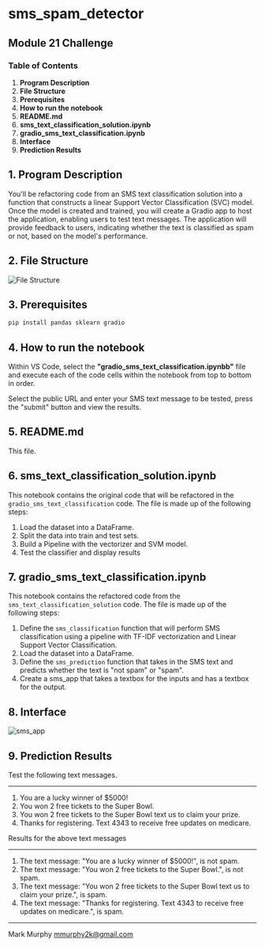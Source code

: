 # sms_spam_detector
## Module 21 Challenge
### Table of Contents
1. **Program Description**
2. **File Structure**
3. **Prerequisites**
4. **How to run the notebook**
5. **README.md**
6. **sms_text_classification_solution.ipynb**
7. **gradio_sms_text_classification.ipynb**
8. **Interface**
9. **Prediction Results**


## 1. **Program Description**

You'll be refactoring code from an SMS text classification solution into a function that constructs a linear Support Vector Classification (SVC) model. Once the model is created and trained, you will create a Gradio app to host the application, enabling users to test text messages. The application will provide feedback to users, indicating whether the text is classified as spam or not, based on the model's performance.

## 2. **File Structure**

![File Structure](<Screenshot 2025-03-23 at 10.24.26 PM.png>)


## 3. **Prerequisites**
```bash
pip install pandas sklearn gradio
``` 


## 4. **How to run the notebook**


Within VS Code, select the **"gradio_sms_text_classification.ipynbb"** file and execute each of the code cells within the notebook from top to bottom in order.

Select the public URL and enter your SMS text message to be tested, press the "submit" button and view the results.


## 5. **README.md**

This file. 


## 6. **sms_text_classification_solution.ipynb**

This notebook contains the original code that will be refactored in the `gradio_sms_text_classification` code. The file is made up of the following steps:

1. Load the dataset into a DataFrame.
2. Split the data into train and test sets.
3. Build a Pipeline with the vectorizer and SVM model.
4. Test the classifier and display results 

## 7. **gradio_sms_text_classification.ipynb**

This notebook contains the refactored code from the `sms_text_classification_solution` code. The file is made up of the following steps:

1. Define the `sms_classification` function that will perform SMS classification using a pipeline with TF-IDF vectorization and Linear Support Vector Classification.
2. Load the dataset into a DataFrame.
3. Define the `sms_prediction` function that takes in the SMS text and predicts whether the text is "not spam" or "spam".
4. Create a sms_app that takes a textbox for the inputs and has a textbox for the output.


## 8. **Interface**

![sms_app](<Screenshot 2025-03-23 at 10.23.20 PM.png>)


## 9. **Prediction Results**

Test the following text messages. 

---
1. You are a lucky winner of $5000!
2. You won 2 free tickets to the Super Bowl.
3. You won 2 free tickets to the Super Bowl text us to claim your prize.
4. Thanks for registering. Text 4343 to receive free updates on medicare.


Results for the above text messages

---
1. The text message: "You are a lucky winner of $5000!", is not spam.
2. The text message: "You won 2 free tickets to the Super Bowl.", is not spam.
3. The text message: "You won 2 free tickets to the Super Bowl text us to claim your prize.", is spam.
4. The text message: "Thanks for registering. Text 4343 to receive free updates on medicare.", is spam.

---------------------------------------------

Mark Murphy mmurphy2k@gmail.com